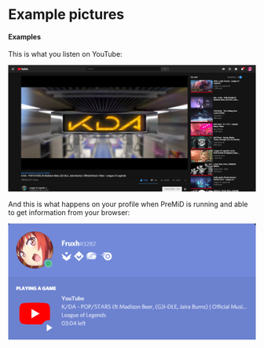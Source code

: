# Example pictures

#### Examples

This is what you listen on YouTube:

![YouTube](../../.gitbook/assets/yt_example.PNG)

  
And this is what happens on your profile when PreMiD is running and able to get information from your browser: 

![Discord RPC](../../.gitbook/assets/discord_rpc_example2.PNG)

